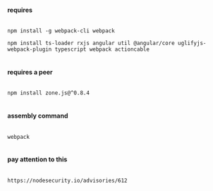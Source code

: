 #### requires
<pre>
<code>
npm install -g webpack-cli webpack<br>
npm install ts-loader rxjs angular util @angular/core uglifyjs-webpack-plugin typescript webpack actioncable
</code>
</pre>
#### requires a peer
<pre>
<code>
npm install zone.js@^0.8.4
</code>
</pre>
#### assembly command
<pre>
<code>
webpack
</code>
</pre>
#### pay attention to this
<pre>
<code>
https://nodesecurity.io/advisories/612
</code>
</pre>
